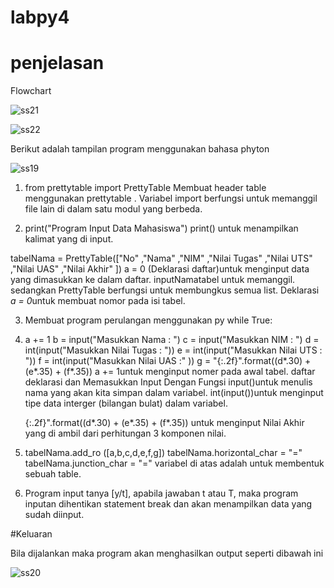 # labpy4

# penjelasan

Flowchart

![ss21](https://user-images.githubusercontent.com/115911489/202916515-645f2586-a00c-4296-a8ec-8d76e1bd4f47.JPG)

![ss22](https://user-images.githubusercontent.com/115911489/202916537-62c303c8-d244-41df-982d-2f748e57df72.JPG)

Berikut adalah tampilan program menggunakan bahasa phyton

![ss19](https://user-images.githubusercontent.com/115911489/202916621-97901f1e-7049-42f1-8997-8ba5fd416959.JPG)

1. from prettytable import PrettyTable Membuat header table menggunakan prettytable . Variabel import berfungsi untuk memanggil file lain di dalam satu modul yang berbeda.

2. print("Program Input Data Mahasiswa") print() untuk menampilkan kalimat yang di input.

tabelNama = PrettyTable(["No" ,"Nama" ,"NIM" ,"Nilai Tugas" ,"Nilai UTS" ,"Nilai UAS" ,"Nilai Akhir" ])
a = 0
(Deklarasi daftar)untuk menginput data yang dimasukkan ke dalam daftar. inputNamatabel untuk memanggil. sedangkan PrettyTable berfungsi untuk membungkus semua list. Deklarasi *a = 0*untuk membuat nomor pada isi tabel.

3. Membuat program perulangan menggunakan py while True:

4. a += 1
   b = input("Masukkan Nama : ")
   c = input("Masukkan NIM : ")
   d = int(input("Masukkan Nilai Tugas : "))
   e = int(input("Masukkan Nilai UTS : "))
   f = int(input("Masukkan Nilai UAS :" ))
   g = "{:.2f}".format((d*.30) + (e*.35) + (f*.35))
   a += 1untuk menginput nomer pada awal tabel. daftar deklarasi dan Memasukkan Input Dengan Fungsi input()untuk menulis nama yang akan kita simpan dalam variabel.        int(input())untuk menginput tipe data interger (bilangan bulat) dalam variabel.

   {:.2f}".format((d*.30) + (e*.35) + (f*.35)) untuk menginput Nilai Akhir yang di ambil dari perhitungan 3 komponen nilai.

 5. tabelNama.add_ro ([a,b,c,d,e,f,g])
    tabelNama.horizontal_char = "="
    tabelNama.junction_char = "="
    variabel di atas adalah untuk membentuk sebuah table.

6. Program input tanya [y/t], apabila jawaban t atau T, maka program inputan dihentikan statement break dan akan menampilkan data yang sudah diinput.

#Keluaran


Bila dijalankan maka program akan menghasilkan output seperti dibawah ini

![ss20](https://user-images.githubusercontent.com/115911489/202917047-8d41fbd5-fa68-4601-97c2-1d9885ed8c6a.JPG)
